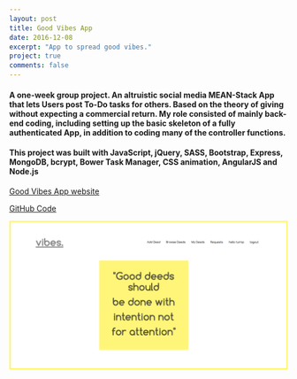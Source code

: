 ```yaml
---
layout: post
title: Good Vibes App
date: 2016-12-08
excerpt: "App to spread good vibes."
project: true
comments: false
---
```


<h4> A one-week group project. An altruistic social media MEAN-Stack App that lets Users post To-Do tasks for others. Based on the theory of giving without expecting a commercial return. My role consisted of mainly back-end coding, including setting up the basic skeleton of a fully authenticated App, in addition to coding many of the controller functions.</h4>

<h4>This project was built with JavaScript, jQuery, SASS, Bootstrap, Express, MongoDB, bcrypt, Bower Task Manager, CSS animation, AngularJS and Node.js </h4>

[Good Vibes App website](https://good-vibe-ratings.herokuapp.com/)


[GitHub Code](https://github.com/Nattie87/wdi-project-3)

![GoodVibes Homepage](/assets/img/vibes.png)
